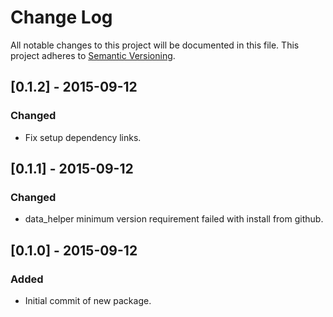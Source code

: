 # Change Log
All notable changes to this project will be documented in this file.
This project adheres to [Semantic Versioning](http://semver.org/).


## [0.1.2] - 2015-09-12
### Changed
  - Fix setup dependency links. 

## [0.1.1] - 2015-09-12
### Changed
  - data_helper minimum version requirement failed with install from github. 

## [0.1.0] - 2015-09-12
### Added
  - Initial commit of new package.